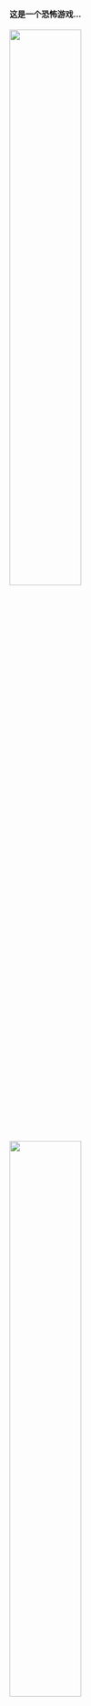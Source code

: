 #### 这是一个恐怖游戏...

<div>
<img src="http://r.photo.store.qq.com/psc?/V14dALyK4PrHuj/WntOtr8rW56pbv0uxxE6dTpVILOh5mhPvXtVk68px3PoOFpDecUqeKLOrv4kgFojg7lkvob1hcPdhflcUkxxHOCmt2FUrRXfJgY3KmVuM4A!/r" width="50%"/>
<img src="http://r.photo.store.qq.com/psc?/V14dALyK4PrHuj/WntOtr8rW56pbv0uxxE6dU31W.*QWvXuUiWqQfDrRrXfrx.22aQkLY*SufEVGfxmVR5S8VN4NjAkhK2shVPveJ8XFXyvFIXJa47j2BvKXqc!/r" width="50%"/>
<img src="http://r.photo.store.qq.com/psc?/V14dALyK4PrHuj/WntOtr8rW56pbv0uxxE6dbMWfOhKhrWzC95R2k4jCtferYH9C2H73ct0CFIQE*J00n.EvgNQh8bTFjk7DpwelZ*GCVMw*mh0Yj9Wnwtpduk!/r" width="50%"/>
<img src="http://r.photo.store.qq.com/psc?/V14dALyK4PrHuj/WntOtr8rW56pbv0uxxE6dcuyg3Eb7W*oe1sWSCmTtV3KbTeYu.UREWaPJ6XLfBZBoPRWKiPlJ8b583lSkcZ3hN*ks3q7SKQ8XdGyfV.lwXo!/r" width="50%"/>
<img src="http://r.photo.store.qq.com/psc?/V14dALyK4PrHuj/WntOtr8rW56pbv0uxxE6dYva8ogL1keIKDHClN0WcOCZczjLY*ybbQ9dNMN*G8HyN7qdr.ZwPdywPN.RBKTR.T54bwvnifYnVEsOgX2V7VA!/r" width="50%"/>
<img src="http://r.photo.store.qq.com/psc?/V14dALyK4PrHuj/WntOtr8rW56pbv0uxxE6dQWwhkl3M.i.H9Y*5nV72ewP9JjNeIgar2FdtEcWmA9MBOZLzmgwLmdOt3A3uALca5zb4C*LrULzw02HgF2UmkE!/r" width="50%"/>
</div>